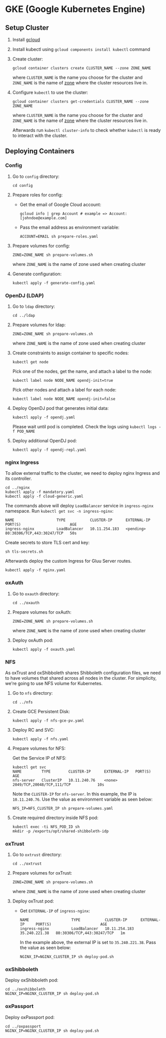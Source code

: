 # GKE (Google Kubernetes Engine)

## Setup Cluster

1.  Install [gcloud](https://cloud.google.com/sdk/docs/quickstarts)

2.  Install kubectl using `gcloud components install kubectl` command

3.  Create cluster:

        gcloud container clusters create CLUSTER_NAME --zone ZONE_NAME

    where `CLUSTER_NAME` is the name you choose for the cluster and `ZONE_NAME` is the name of [zone](https://cloud.google.com/compute/docs/regions-zones/) where the cluster resources live in.

4.  Configure `kubectl` to use the cluster:

        gcloud container clusters get-credentials CLUSTER_NAME --zone ZONE_NAME

    where `CLUSTER_NAME` is the name you choose for the cluster and `ZONE_NAME` is the name of [zone](https://cloud.google.com/compute/docs/regions-zones/) where the cluster resources live in.

    Afterwards run `kubectl cluster-info` to check whether `kubectl` is ready to interact with the cluster.

## Deploying Containers

### Config

1.  Go to `config` directory:

        cd config

2.  Prepare roles for config:

    -   Get the email of Google Cloud account:

            gcloud info | grep Account # example => Account: [johndoe@example.com]

    -   Pass the email address as environment variable:

            ACCOUNT=EMAIL sh prepare-roles.yaml

3.  Prepare volumes for config:

        ZONE=ZONE_NAME sh prepare-volumes.sh

    where `ZONE_NAME` is the name of zone used when creating cluster

4.  Generate configuration:

        kubectl apply -f generate-config.yaml

### OpenDJ (LDAP)

1.  Go to `ldap` directory:

        cd ../ldap

2.  Prepare volumes for ldap:

        ZONE=ZONE_NAME sh prepare-volumes.sh

    where `ZONE_NAME` is the name of zone used when creating cluster

3.  Create constraints to assign container to specific nodes:

        kubectl get node

    Pick one of the nodes, get the name, and attach a label to the node:

        kubectl label node NODE_NAME opendj-init=true

    Pick other nodes and attach a label for each node:

        kubectl label node NODE_NAME opendj-init=false

4.  Deploy OpenDJ pod that generates initial data:

        kubectl apply -f opendj.yaml

    Please wait until pod is completed. Check the logs using `kubectl logs -f POD_NAME`

5.  Deploy additional OpenDJ pod:

        kubectl apply -f opendj-repl.yaml

### nginx Ingress

To allow external traffic to the cluster, we need to deploy nginx Ingress and its controller.

    cd ../nginx
    kubectl apply -f mandatory.yaml
    kubectl apply -f cloud-generic.yaml

The commands above will deploy `LoadBalancer` service in `ingress-nginx` namespace. Run `kubectl get svc -n ingress-nginx`:

    NAME                   TYPE           CLUSTER-IP      EXTERNAL-IP   PORT(S)                      AGE
    ingress-nginx          LoadBalancer   10.11.254.183   <pending>     80:30306/TCP,443:30247/TCP   50s

Create secrets to store TLS cert and key:

    sh tls-secrets.sh

Afterwards deploy the custom Ingress for Gluu Server routes.

    kubectl apply -f nginx.yaml

### oxAuth

1.  Go to `oxauth` directory:

        cd ../oxauth

2.  Prepare volumes for oxAuth:

        ZONE=ZONE_NAME sh prepare-volumes.sh

    where `ZONE_NAME` is the name of zone used when creating cluster

3.  Deploy oxAuth pod:

        kubectl apply -f oxauth.yaml

### NFS

As oxTrust and oxShibboleth shares Shibboleth configuration files, we need to have volumes that shared across all nodes in the cluster. For simplicity, we're going to use NFS volume for Kubernetes.

1.  Go to `nfs` directory:

        cd ../nfs

2.  Create GCE Persistent Disk:

        kubectl apply -f nfs-gce-pv.yaml

3.  Deploy RC and SVC:

        kubectl apply -f nfs.yaml

4.  Prepare volumes for NFS:

    Get the Service IP of NFS:

        kubectl get svc
        NAME         TYPE        CLUSTER-IP      EXTERNAL-IP   PORT(S)                               AGE
        nfs-server   ClusterIP   10.11.240.76    <none>        2049/TCP,20048/TCP,111/TCP            10s

    Note the `CLUSTER-IP` for `nfs-server`. In this example, the IP is `10.11.240.76`.
    Use the value as environment variable as seen below:

        NFS_IP=NFS_CLUSTER_IP sh prepare-volumes.yaml

5.  Create required directory inside NFS pod:

        kubectl exec -ti NFS_POD_ID sh
        mkdir -p /exports/opt/shared-shibboleth-idp

### oxTrust

1.  Go to `oxtrust` directory:

        cd ../oxtrust

2.  Prepare volumes for oxTrust:

        ZONE=ZONE_NAME sh prepare-volumes.sh

    where `ZONE_NAME` is the name of zone used when creating cluster

3.  Deploy oxTrust pod:

    -   Get `EXTERNAL-IP` of `ingress-nginx`:

            NAME                   TYPE           CLUSTER-IP      EXTERNAL-IP     PORT(S)                      AGE
            ingress-nginx          LoadBalancer   10.11.254.183   35.240.221.38   80:30306/TCP,443:30247/TCP   1m

        In the example above, the external IP is set to `35.240.221.38`. Pass the value as seen below:

            NGINX_IP=NGINX_CLUSTER_IP sh deploy-pod.sh

### oxShibboleth

Deploy oxShibboleth pod:

    cd ../oxshibboleth
    NGINX_IP=NGINX_CLUSTER_IP sh deploy-pod.sh

### oxPassport

Deploy oxPassport pod:

    cd ../oxpassport
    NGINX_IP=NGINX_CLUSTER_IP sh deploy-pod.sh
